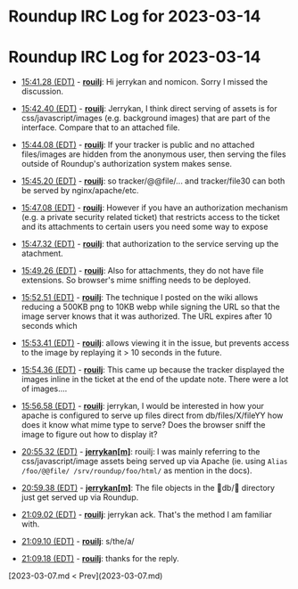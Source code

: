 # Roundup IRC Log for 2023-03-14 #
# Roundup IRC Log for 2023-03-14
* <a href="#15:41.28" id="15:41.28">15:41.28 (EDT)</a> - __[rouilj](https://github.com/rouilj)__: Hi jerrykan and nomicon. Sorry I missed the discussion.

* <a href="#15:42.40" id="15:42.40">15:42.40 (EDT)</a> - __[rouilj](https://github.com/rouilj)__: Jerrykan, I think direct serving of assets is for css/javascript/images  (e.g. background images) that are part of the interface. Compare that to an attached file.

* <a href="#15:44.08" id="15:44.08">15:44.08 (EDT)</a> - __[rouilj](https://github.com/rouilj)__: If your tracker is public and no attached files/images are hidden from the anonymous user, then serving the files outside of Roundup's authorization system makes sense.

* <a href="#15:45.20" id="15:45.20">15:45.20 (EDT)</a> - __[rouilj](https://github.com/rouilj)__: so tracker/@@file/... and tracker/file30 can both be served by nginx/apache/etc.

* <a href="#15:47.08" id="15:47.08">15:47.08 (EDT)</a> - __[rouilj](https://github.com/rouilj)__: However if you have an authorization mechanism (e.g. a private security related ticket) that restricts access to the ticket and its attachments to certain users you need some way to expose

* <a href="#15:47.32" id="15:47.32">15:47.32 (EDT)</a> - __[rouilj](https://github.com/rouilj)__: that authorization to the service serving up the atachment.

* <a href="#15:49.26" id="15:49.26">15:49.26 (EDT)</a> - __[rouilj](https://github.com/rouilj)__: Also for attachments, they do not have file extensions. So browser's mime sniffing needs to be deployed.

* <a href="#15:52.51" id="15:52.51">15:52.51 (EDT)</a> - __[rouilj](https://github.com/rouilj)__: The technique I posted on the wiki allows reducing a 500KB png to 10KB webp while signing the URL so that the image server knows that it was authorized. The URL expires after 10 seconds which

* <a href="#15:53.41" id="15:53.41">15:53.41 (EDT)</a> - __[rouilj](https://github.com/rouilj)__: allows viewing it in the issue, but prevents access to the image by replaying it > 10 seconds in the future.
* <a href="#15:54.36" id="15:54.36">15:54.36 (EDT)</a> - __[rouilj](https://github.com/rouilj)__: This came up because the tracker displayed the images inline in the ticket at the end of the update note. There were a lot of images....

* <a href="#15:56.58" id="15:56.58">15:56.58 (EDT)</a> - __[rouilj](https://github.com/rouilj)__: jerrykan, I would be interested in how your apache is configured to serve up files direct from db/files/X/fileYY how does it know what mime type to serve? Does the browser sniff the image to figure out how to display it?

* <a href="#20:55.32" id="20:55.32">20:55.32 (EDT)</a> - __[jerrykan[m]](https://github.com/jerrykan[m])__: rouilj: I was mainly referring to the css/javascript/image assets being served up via Apache (ie. using `Alias /foo/@@file/ /srv/roundup/foo/html/` as mention in the docs).

* <a href="#20:59.38" id="20:59.38">20:59.38 (EDT)</a> - __[jerrykan[m]](https://github.com/jerrykan[m])__: The file objects in the db/ directory just get served up via Roundup.

* <a href="#21:09.02" id="21:09.02">21:09.02 (EDT)</a> - __[rouilj](https://github.com/rouilj)__: jerrykan ack. That's the method I am familiar with.
* <a href="#21:09.10" id="21:09.10">21:09.10 (EDT)</a> - __[rouilj](https://github.com/rouilj)__: s/the/a/
* <a href="#21:09.18" id="21:09.18">21:09.18 (EDT)</a> - __[rouilj](https://github.com/rouilj)__: thanks for the reply.

<div class="inpage-footer">
[2023-03-07.md < Prev](2023-03-07.md)
</div>
